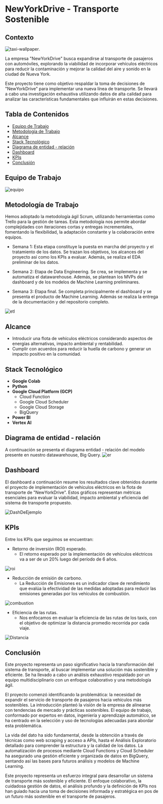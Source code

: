 # NewYorkDrive - Transporte Sostenible



## Contexto
![taxi-wallpaper](/Images/image-1.png).

La empresa "NewYorkDrive" busca expandirse al transporte de pasajeros con automóviles, explorando la viabilidad de incorporar vehículos eléctricos para reducir la contaminación y mejorar la calidad del aire y sonido en la ciudad de Nueva York.

Este proyecto tiene como objetivo respaldar la toma de decisiones de "NewYorkDrive" para implementar una nueva línea de transporte. Se llevará a cabo una investigación exhaustiva utilizando datos de alta calidad para analizar las características fundamentales que influirán en estas decisiones.

## Tabla de Contenidos

- [Equipo de Trabajo](https://github.com/IsmaDeveloper16/Proyecto-final#Equipo-de-Trabajo)
- [Metodología de Trabajo](https://github.com/IsmaDeveloper16/Proyecto-final#Metodología-de-Trabajo)
- [Alcance](https://github.com/IsmaDeveloper16/Proyecto-final#Alcance)
- [Stack Tecnológico](https://github.com/IsmaDeveloper16/Proyecto-final#Stack-Tecnológico)
- [Diagrama de entidad - relación](https://github.com/IsmaDeveloper16/Proyecto-final#Diagrama-de-entidad---relación)
- [Dashboard](https://github.com/IsmaDeveloper16/Proyecto-final#Dashboard)
- [KPIs](https://github.com/IsmaDeveloper16/Proyecto-final#KPIs)
- [Conclusión](https://github.com/IsmaDeveloper16/Proyecto-final#Conclusión)

## Equipo de Trabajo

![equipo](./Images/image.png)

## Metodología de Trabajo

Hemos adoptado la metodología ágil Scrum, utilizando herramientas como Trello para la gestión de tareas. Esta metodología nos permite abordar complejidades con iteraciones cortas y entregas incrementales, fomentando la flexibilidad, la adaptación constante y la colaboración entre equipos.

- Semana 1: Esta etapa constituye la puesta en marcha del proyecto y el tratamiento de los datos. Se trazan los objetivos, los alcances del proyecto así como los KPIs a evaluar. Además, se realiza el EDA preliminar de los datos.
    
- Semana 2: Etapa de Data Engineering. Se crea, se implementa y se automatiza el datawarehouse. Además, se plantean los MVPs del dashboard y de los modelos de Machine Learning preliminares.
    
- Semana 3: Etapa final. Se completa principalmente el dashboard y se presenta el producto de Machine Learning. Además se realiza la entrega de la documentación y del repositorio completo.

![etl](./Images/image11.png)


## Alcance

- Introducir una flota de vehículos eléctricos considerando aspectos de energías alternativas, impacto ambiental y rentabilidad.
- Cumplir con acuerdos para reducir la huella de carbono y generar un impacto positivo en la comunidad.

## Stack Tecnológico

- **Google Colab**
- **Python**
- **Google Cloud Platform (GCP)**
    - Cloud Function
    - Google Cloud Scheduler
    - Google Cloud Storage
    - BigQuery
- **Power BI**
- **Vertex AI**


## Diagrama de entidad - relación

A continuación se presenta el diagrama entidad - relación del modelo presente en nuestro datawarehouse, Big Query.
![er](./Images/er.png)

## Dashboard
El dashboard a continuación resume los resultados clave obtenidos durante el proyecto de implementación de vehículos eléctricos en la flota de transporte de "NewYorkDrive". Estos gráficos representan métricas esenciales para evaluar la viabilidad, impacto ambiental y eficiencia del sistema de transporte propuesto.

![DashDeEjemplo](./Images/dashDeEjemplo.png)

## KPIs

Entre los KPIs que seguimos se encuentran:

- Retorno de inversión (ROI) esperado.
    - El retorno esperado por la implementación de vehículos eléctricos va a ser de un 20% luego del período de 6 años.

![roi](./Images/roi.png)

- Reducción de emisión de carbono.
    - La Reducción de Emisiones es un indicador clave de rendimiento que evalúa la efectividad de las medidas adoptadas para reducir las emisiones generadas por los vehículos de combustión.

![combustion](./Images/combustion.png)

- Eficiencia de las rutas.
    - Nos enfocamos en evaluar la eficiencia de las rutas de los taxis, con el objetivo de optimizar la distancia promedio recorrida por cada viaje.

![Distancia](./Images/Distancia.png)

## Conclusión

Este proyecto representa un paso significativo hacia la transformación del sistema de transporte, al buscar implementar una solución más sostenible y eficiente. Se ha llevado a cabo un análisis exhaustivo respaldado por un equipo multidisciplinario con un enfoque colaborativo y una metodología ágil.

El proyecto comenzó identificando la problemática: la necesidad de expandir el servicio de transporte de pasajeros hacia vehículos más sostenibles. La introducción planteó la visión de la empresa de alinearse con tendencias de mercado y prácticas sostenibles. El equipo de trabajo, conformado por expertos en datos, ingeniería y aprendizaje automático, se ha centrado en la selección y uso de tecnologías adecuadas para abordar esta problemática.

La vida del dato ha sido fundamental, desde la obtención a través de técnicas como web scraping y acceso a APIs, hasta el Análisis Exploratorio detallado para comprender la estructura y la calidad de los datos. La automatización de procesos mediante Cloud Functions y Cloud Scheduler ha asegurado una gestión eficiente y organizada de datos en BigQuery, sentando así las bases para futuros análisis y modelos de Machine Learning.

Este proyecto representa un esfuerzo integral para desarrollar un sistema de transporte más sostenible y eficiente. El enfoque colaborativo, la cuidadosa gestión de datos, el análisis profundo y la definición de KPIs nos han guiado hacia una toma de decisiones informada y estratégica en pos de un futuro más sostenible en el transporte de pasajeros.

